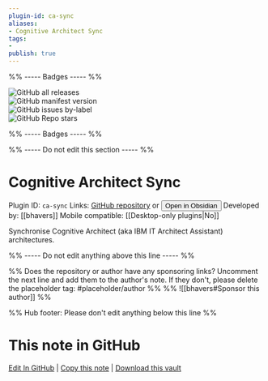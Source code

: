 ```yaml
---
plugin-id: ca-sync
aliases:
- Cognitive Architect Sync
tags: 
- 
publish: true
---
```


%% ----- Badges ----- %%

![GitHub all releases](https://img.shields.io/github/downloads/bhavers/obsidian-ca/total?color=573E7A&logo=github&style=for-the-badge)   
![GitHub manifest version](https://img.shields.io/github/manifest-json/v/bhavers/obsidian-ca?color=573E7A&logo=github&style=for-the-badge)   
![GitHub issues by-label](https://img.shields.io/github/issues/bhavers/obsidian-ca/help%20wanted?color=573E7A&logo=github&style=for-the-badge)   
![GitHub Repo stars](https://img.shields.io/github/stars/bhavers/obsidian-ca?color=573E7A&logo=github&style=for-the-badge)

%% ----- Badges ----- %%

%% ----- Do not edit this section ----- %%

# Cognitive Architect Sync

Plugin ID: `ca-sync`
Links: [GitHub repository](https://github.com/bhavers/obsidian-ca) or [<button id=HH>Open in Obsidian</button>](obsidian://show-plugin?id=ca-sync)
Developed by: [[bhavers]]
Mobile compatible: [[Desktop-only plugins|No]]

Synchronise Cognitive Architect (aka IBM IT Architect Assistant) architectures.

%% ----- Do not edit anything above this line ----- %% 

%% Does the repository or author have any sponsoring links? Uncomment the next line and add them to the author's note. If they don't, please delete the placeholder tag: #placeholder/author %%
%% ![[bhavers#Sponsor this author]] %%

%% Hub footer: Please don't edit anything below this line %%

# This note in GitHub

<span class="git-footer">[Edit In GitHub](https://github.dev/obsidian-community/obsidian-hub/blob/main/02%20-%20Community%20Expansions/02.05%20All%20Community%20Expansions/Plugins/ca-sync.md "git-hub-edit-note") | [Copy this note](https://raw.githubusercontent.com/obsidian-community/obsidian-hub/main/02%20-%20Community%20Expansions/02.05%20All%20Community%20Expansions/Plugins/ca-sync.md "git-hub-copy-note") | [Download this vault](https://github.com/obsidian-community/obsidian-hub/archive/refs/heads/main.zip "git-hub-download-vault") </span>

